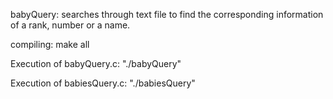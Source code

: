 babyQuery: searches through text file to find the corresponding information of a rank, number or a name.

compiling: make all

Execution of babyQuery.c: "./babyQuery"

Execution of babiesQuery.c: "./babiesQuery"